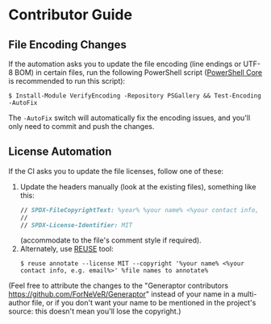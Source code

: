 <!--
SPDX-FileCopyrightText: 2024-2025 Friedrich von Never <friedrich@fornever.me>

SPDX-License-Identifier: MIT
-->

Contributor Guide
=================

File Encoding Changes
---------------------
If the automation asks you to update the file encoding (line endings or UTF-8 BOM) in certain files, run the following PowerShell script ([PowerShell Core][powershell] is recommended to run this script):
```console
$ Install-Module VerifyEncoding -Repository PSGallery && Test-Encoding -AutoFix
```

The `-AutoFix` switch will automatically fix the encoding issues, and you'll only need to commit and push the changes.

License Automation
------------------
<!-- REUSE-IgnoreStart -->
If the CI asks you to update the file licenses, follow one of these:
1. Update the headers manually (look at the existing files), something like this:
   ```fsharp
   // SPDX-FileCopyrightText: %year% %your name% <%your contact info, e.g. email%>
   //
   // SPDX-License-Identifier: MIT
   ```
   (accommodate to the file's comment style if required).
2. Alternately, use [REUSE][reuse] tool:
   ```console
   $ reuse annotate --license MIT --copyright '%your name% <%your contact info, e.g. email%>' %file names to annotate%
   ```

(Feel free to attribute the changes to the "Generaptor contributors <https://github.com/ForNeVeR/Generaptor>" instead of your name in a multi-author file, or if you don't want your name to be mentioned in the project's source: this doesn't mean you'll lose the copyright.)
<!-- REUSE-IgnoreEnd -->

[dotnet-sdk]: https://dotnet.microsoft.com/en-us/download
[powershell]: https://github.com/PowerShell/PowerShell
[reuse]: https://reuse.software/
